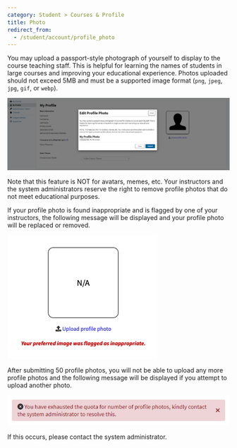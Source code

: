 ```yaml
---
category: Student > Courses & Profile
title: Photo
redirect_from:
  - /student/account/profile_photo
---
```


You may upload a passport-style photograph of yourself to display to the course teaching staff.
This is helpful for learning the names of students in large courses and improving your educational experience.
Photos uploaded should not exceed 5MB and must be a supported image format (`png`, `jpeg`, `jpg`, `gif`, or `webp`).

![](/images/student/UploadProfilePhotoForm.png)

Note that this feature is NOT for avatars, memes, etc. Your instructors and the system
administrators reserve the right to remove profile photos that do not meet educational purposes.


If your profile photo is found inappropriate and is flagged by one of your instructors, the following 
message will be displayed and your profile photo will be replaced or removed.

![](/images/student/flagged_photo.png)

After submitting 50 profile photos, you will not be able to upload any more profile photos and
the following message will be displayed if you attempt to upload another photo.

![](/images/student/exhausted_profile_photo_quota.png)

If this occurs, please contact the system administrator.
